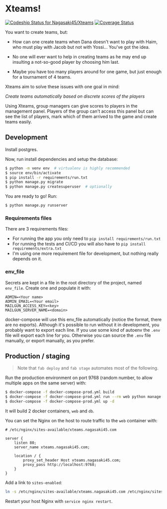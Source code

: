 Xteams!
=======

[ ![Codeship Status for Nagasaki45/Xteams](https://codeship.com/projects/aa1e00d0-bb05-0133-640e-6efa14f009c2/status?branch=master)](https://codeship.com/projects/135768)
[![Coverage Status](https://coveralls.io/repos/github/Nagasaki45/Xteams/badge.svg?branch=master)](https://coveralls.io/github/Nagasaki45/Xteams?branch=master)

You want to create teams, but:

- How can one create teams when Dana doesn't want to play with Haim, who must play with Jacob but not with Yossi... You've got the idea.

- No one will ever want to help in creating teams as he may end up insulting a not-so-good player by choosing him last.

- Maybe you have too many players around for one game, but just enough for a tournament of 4 teams.

Xteams aim to solve these issues with one goal in mind:

_Create teams automatically based on discrete scores of the players_

Using Xteams, group managers can give scores to players in the management panel. Players of the group can't access this panel but can see the list of players, mark which of them arrived to the game and create teams easily.

## Development

Install postgres.

Now, run install dependencies and setup the database:

```bash
$ python -m venv env  # virtualenv is highly recommended
$ source env/bin/activate
$ pip install -r requirements/run.txt
$ python manage.py migrate
$ python manage.py createsuperuser  # optionally
```

You are ready to go! Run:

```bash
$ python manage.py runserver
```

### Requirements files

There are 3 requirements files:
- For running the app you only need to `pip install requirements/run.txt`
- For running the tests and CI/CD you will also have to `pip install requirements/extra.txt`
- I'm using one more requirement file for development, but nothing really depends on it.

### env_file

Secrets are kept in a file in the root directory of the project, named `env_file`. Create one and populate it with:

```
ADMIN=<Your name>
ADMIN_EMAIL=<Your email>
MAILGUN_ACCESS_KEY=<key>
MAILGUN_SERVER_NAME=<domain>
```

docker-compose will use this env_file automatically (notice the format, there are no exports).
Although it's possible to run without it in development, you probably want to export each line. If you use some kind of autoenv the `.env` file will export each line for you. Otherwise you can source the `.env` file manually, or export manually, as you prefer.

## Production / staging

> Note that `fab deploy` and `fab stage` automates most of the following.

Run the production environment on port 9768 (random number, to allow multiple apps on the same server) with:

```bash
$ docker-compose -f docker-compose-prod.yml build
$ docker-compose -f docker-compose-prod.yml run --rm web python manage.py migrate
$ docker-compose -f docker-compose-prod.yml up -d
```

It will build 2 docker containers, `web` and `db`.

You can set the Nginx on the host to route traffic to the `web` container with:

```
# /etc/nginx/sites-available/xteams.nagasaki45.com

server {
    listen 80;
    server_name xteams.nagasaki45.com;

    location / {
        proxy_set_header Host xteams.nagasaki45.com;
        proxy_pass http://localhost:9768;
    }
}
```

Add a link to `sites-enabled`:

```bash
ln -s /etc/nginx/sites-available/xteams.nagasaki45.com /etc/nginx/sites-enabled/xteams.nagasaki45.com
```

Restart your host Nginx with `service nginx restart`.
